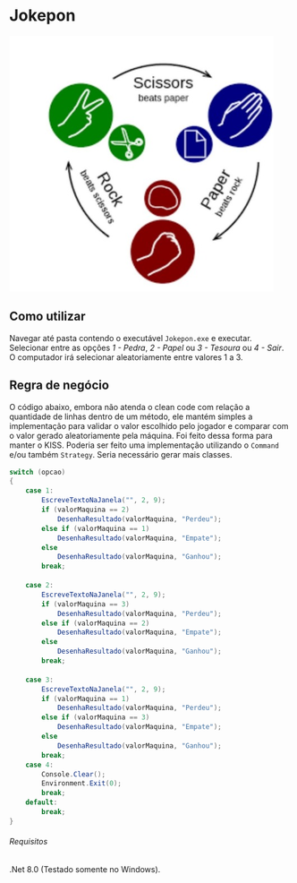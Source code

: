 # Jokepon

![Pedra, Papel e Tesoura](https://github.com/Ngofilho/Jokepon/blob/assets/jokepon.jpg?raw=true)

## Como utilizar
Navegar até pasta contendo o executável `Jokepon.exe` e executar.
Selecionar entre as opções *1 - Pedra*, *2 - Papel* ou *3 - Tesoura* ou *4 - Sair*.
O computador irá selecionar aleatoriamente entre valores 1 a 3.

## Regra de negócio
O código abaixo, embora não atenda o clean code com relação a quantidade de linhas dentro de um método, ele mantém simples a implementação para validar o valor escolhido pelo jogador e comparar com o valor gerado aleatoriamente pela máquina.
Foi feito dessa forma para manter o KISS.
Poderia ser feito uma implementação utilizando o `Command` e/ou também `Strategy`. Seria necessário gerar mais classes.

```csharp
switch (opcao)
{
    case 1:
        EscreveTextoNaJanela("", 2, 9);
        if (valorMaquina == 2)
            DesenhaResultado(valorMaquina, "Perdeu");
        else if (valorMaquina == 1)
            DesenhaResultado(valorMaquina, "Empate");
        else
            DesenhaResultado(valorMaquina, "Ganhou");
        break;

    case 2:
        EscreveTextoNaJanela("", 2, 9);
        if (valorMaquina == 3)
            DesenhaResultado(valorMaquina, "Perdeu");
        else if (valorMaquina == 2)
            DesenhaResultado(valorMaquina, "Empate");
        else
            DesenhaResultado(valorMaquina, "Ganhou");
        break;

    case 3:
        EscreveTextoNaJanela("", 2, 9);
        if (valorMaquina == 1)
            DesenhaResultado(valorMaquina, "Perdeu");
        else if (valorMaquina == 3)
            DesenhaResultado(valorMaquina, "Empate");
        else
            DesenhaResultado(valorMaquina, "Ganhou");
        break;
    case 4:
        Console.Clear();
        Environment.Exit(0);
        break;
    default:
        break;
}

```

###### Requisitos
.Net 8.0 (Testado somente no Windows).
